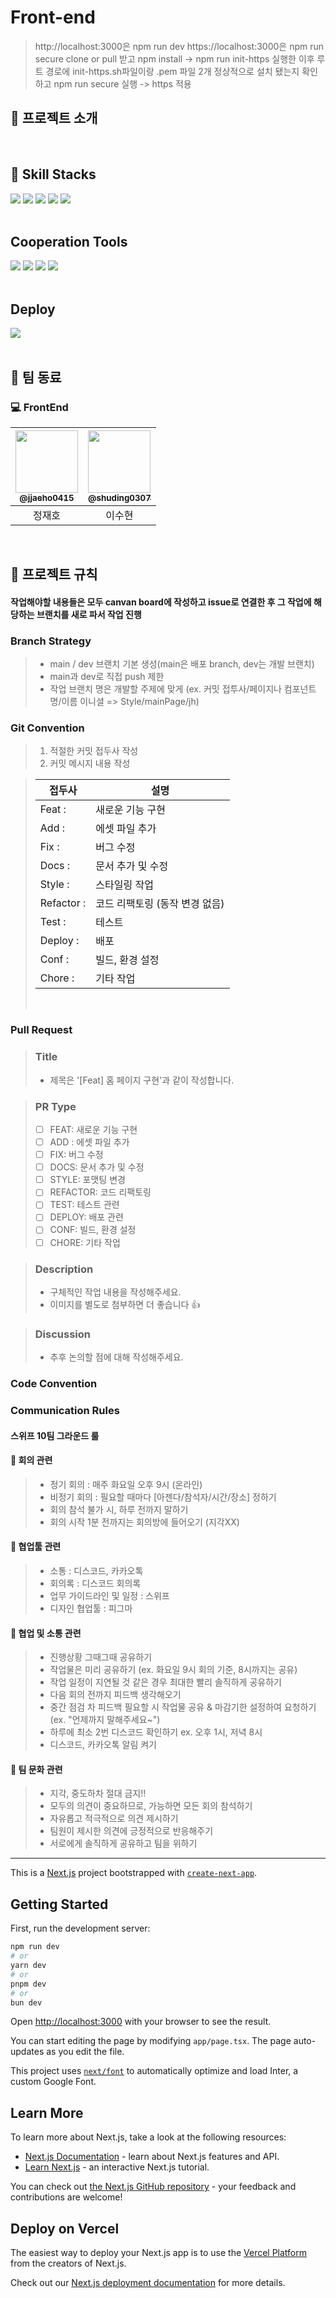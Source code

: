 # Front-end

> http://localhost:3000은 npm run dev
> https://localhost:3000은 npm run secure
> clone or pull 받고 npm install -> npm run init-https 실행한 이후 루트 경로에 init-https.sh파일이랑 .pem 파일 2개 정상적으로 설치 됐는지 확인하고 npm run secure 실행 -> https 적용

## 📖 프로젝트 소개

<br/>

## 🚀 Skill Stacks

<div>
  <img src="https://img.shields.io/badge/Next.js-000000?style=for-the-badge&logo=Next.js&logoColor=white"/>
  <img src="https://img.shields.io/badge/CSS Module-1572B6?style=for-the-badge&logo=CSS Module&logoColor=white"/>
  <img src="https://img.shields.io/badge/Reactquery-FF4154?style=for-the-badge&logo=reactquery&logoColor=white"/>
  <img src="https://img.shields.io/badge/TypeScript-3178C6?style=for-the-badge&logo=typescript&logoColor=white">
  <img src="https://img.shields.io/badge/zustand-553830?style=for-the-badge&logo=zustand&logoColor=white">
</div>
<br/>

## Cooperation Tools

<div>
  <img src="https://img.shields.io/badge/Git-F05032?style=for-the-badge&logo=git&logoColor=white"/>
  <img src="https://img.shields.io/badge/GitHub-181717?style=for-the-badge&logo=GitHub&logoColor=white"/>
  <img src="https://img.shields.io/badge/figma-EF2D5E?style=for-the-badge&logo=figma&logoColor=black">
  <img src="https://img.shields.io/badge/Postman-FF6C37?style=for-the-badge&logo=Postman&logoColor=white"/>
</div>
<br/>

## Deploy

<div>
  <img src="https://img.shields.io/badge/Vercel-000000?style=for-the-badge&logo=Vercel&logoColor=white"/>
</div>
<br/>

## 👥 팀 동료

### 💻 FrontEnd

| <a href=https://github.com/jjaeho0415><img src="https://avatars.githubusercontent.com/u/91364411?v=4" width=100px/><br/><sub><b>@jjaeho0415</b></sub></a><br/> | <a href=https://github.com/shuding0307><img src="https://avatars.githubusercontent.com/u/129826514?v=4" width=100px/><br/><sub><b>@shuding0307</b></sub></a><br/> |
| :------------------------------------------------------------------------------------------------------------------------------------------------------------: | :---------------------------------------------------------------------------------------------------------------------------------------------------------------: |
|                                                                             정재호                                                                             |                                                                              이수현                                                                               |

<br/>

## 📑 프로젝트 규칙

#### 작업해야할 내용들은 모두 canvan board에 작성하고 issue로 연결한 후 그 작업에 해당하는 브랜치를 새로 파서 작업 진행

### Branch Strategy

> - main / dev 브랜치 기본 생성(main은 배포 branch, dev는 개발 브랜치)
> - main과 dev로 직접 push 제한
> - 작업 브랜치 명은 개발할 주제에 맞게 (ex. 커밋 접투사/페이지나 컴포넌트 명/이름 이니셜 => Style/mainPage/jh)
>   <br/>

### Git Convention

> 1. 적절한 커밋 접두사 작성
> 2. 커밋 메시지 내용 작성

> | 접두사     | 설명                           |
> | ---------- | ------------------------------ |
> | Feat :     | 새로운 기능 구현               |
> | Add :      | 에셋 파일 추가                 |
> | Fix :      | 버그 수정                      |
> | Docs :     | 문서 추가 및 수정              |
> | Style :    | 스타일링 작업                  |
> | Refactor : | 코드 리팩토링 (동작 변경 없음) |
> | Test :     | 테스트                         |
> | Deploy :   | 배포                           |
> | Conf :     | 빌드, 환경 설정                |
> | Chore :    | 기타 작업                      |
>
> <br/>

### Pull Request

> ### Title
>
> - 제목은 '[Feat] 홈 페이지 구현'과 같이 작성합니다.

> ### PR Type
>
> - [ ] FEAT: 새로운 기능 구현
> - [ ] ADD : 에셋 파일 추가
> - [ ] FIX: 버그 수정
> - [ ] DOCS: 문서 추가 및 수정
> - [ ] STYLE: 포맷팅 변경
> - [ ] REFACTOR: 코드 리팩토링
> - [ ] TEST: 테스트 관련
> - [ ] DEPLOY: 배포 관련
> - [ ] CONF: 빌드, 환경 설정
> - [ ] CHORE: 기타 작업

> ### Description
>
> - 구체적인 작업 내용을 작성해주세요.
> - 이미지를 별도로 첨부하면 더 좋습니다 👍

> ### Discussion
>
> - 추후 논의할 점에 대해 작성해주세요.

### Code Convention

>

### Communication Rules

#### 스위프 10팀 그라운드 룰

#### 📌 회의 관련

> - 정기 회의 : 매주 화요일 오후 9시 (온라인)
> - 비정기 회의 : 필요할 때마다 [아젠다/참석자/시간/장소] 정하기
> - 회의 참석 불가 시, 하루 전까지 말하기
> - 회의 시작 1분 전까지는 회의방에 들어오기 (지각XX)

#### 📍 협업툴 관련

> - 소통 : 디스코드, 카카오톡
> - 회의록 : 디스코드 회의록
> - 업무 가이드라인 및 일정 : 스위프
> - 디자인 협업툴 : 피그마

#### 🎈 협업 및 소통 관련

> - 진행상황 그때그때 공유하기
> - 작업물은 미리 공유하기 (ex. 화요일 9시 회의 기준, 8시까지는 공유)
> - 작업 일정이 지연될 것 같은 경우 최대한 빨리 솔직하게 공유하기
> - 다음 회의 전까지 피드백 생각해오기
> - 중간 점검 차 피드백 필요할 시 작업물 공유 & 마감기한 설정하여 요청하기 (ex. "언제까지 말해주세요~")
> - 하루에 최소 2번 디스코드 확인하기 ex. 오후 1시, 저녁 8시
> - 디스코드, 카카오톡 알림 켜기

#### 💌 팀 문화 관련

> - 지각, 중도하차 절대 금지!!
> - 모두의 의견이 중요하므로, 가능하면 모든 회의 참석하기
> - 자유롭고 적극적으로 의견 제시하기
> - 팀원이 제시한 의견에 긍정적으로 반응해주기
> - 서로에게 솔직하게 공유하고 팀을 위하기

<hr/>

This is a [Next.js](https://nextjs.org/) project bootstrapped with [`create-next-app`](https://github.com/vercel/next.js/tree/canary/packages/create-next-app).

## Getting Started

First, run the development server:

```bash
npm run dev
# or
yarn dev
# or
pnpm dev
# or
bun dev
```

Open [http://localhost:3000](http://localhost:3000) with your browser to see the result.

You can start editing the page by modifying `app/page.tsx`. The page auto-updates as you edit the file.

This project uses [`next/font`](https://nextjs.org/docs/basic-features/font-optimization) to automatically optimize and load Inter, a custom Google Font.

## Learn More

To learn more about Next.js, take a look at the following resources:

- [Next.js Documentation](https://nextjs.org/docs) - learn about Next.js features and API.
- [Learn Next.js](https://nextjs.org/learn) - an interactive Next.js tutorial.

You can check out [the Next.js GitHub repository](https://github.com/vercel/next.js/) - your feedback and contributions are welcome!

## Deploy on Vercel

The easiest way to deploy your Next.js app is to use the [Vercel Platform](https://vercel.com/new?utm_medium=default-template&filter=next.js&utm_source=create-next-app&utm_campaign=create-next-app-readme) from the creators of Next.js.

Check out our [Next.js deployment documentation](https://nextjs.org/docs/deployment) for more details.
